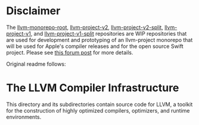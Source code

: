 # Disclaimer

The [llvm-monorepo-root](https://github.com/apple/llvm-monorepo-root),
[llvm-project-v2](https://github.com/apple/llvm-project-v2),
[llvm-project-v2-split](https://github.com/apple/llvm-project-v2-split),
[llvm-project-v1](https://github.com/apple/llvm-project-v1), and
[llvm-project-v1-split](https://github.com/apple/llvm-project-v1-split) repositories are
WIP repositories that are used for development and prototyping of an llvm-project monorepo
that will be used for Apple's compiler releases and for the open source Swift project.
Please see [this forum post](https://forums.swift.org/t/llvm-monorepo-transition-update/27079)
for more details.

Original readme follows:

# The LLVM Compiler Infrastructure

This directory and its subdirectories contain source code for LLVM,
a toolkit for the construction of highly optimized compilers,
optimizers, and runtime environments.
